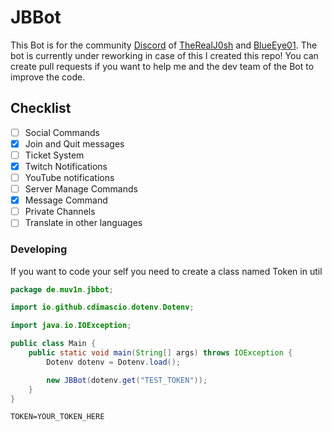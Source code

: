 # JBBot
This Bot is for the community [Discord](https://discord.gg/pDausEpMR5)
of [TheRealJ0sh](https://twitch.tv/therealj0sh) and [BlueEye01](https://twitch.tv/blueeye01).
The bot is currently under reworking in case of this I created this repo! You can create pull requests 
if you want to help me and the dev team of the Bot to improve the code.

## Checklist
- [ ] Social Commands
- [x] Join and Quit messages
- [ ] Ticket System
- [x] Twitch Notifications
- [ ] YouTube notifications
- [ ] Server Manage Commands
- [x] Message Command
- [ ] Private Channels
- [ ] Translate in other languages

### Developing
If you want to code your self you need to create a class named Token in util

```Java
package de.muv1n.jbbot;

import io.github.cdimascio.dotenv.Dotenv;

import java.io.IOException;

public class Main {
    public static void main(String[] args) throws IOException {
        Dotenv dotenv = Dotenv.load();

        new JBBot(dotenv.get("TEST_TOKEN"));
    }
}
```

```dotenv
TOKEN=YOUR_TOKEN_HERE
```


 
